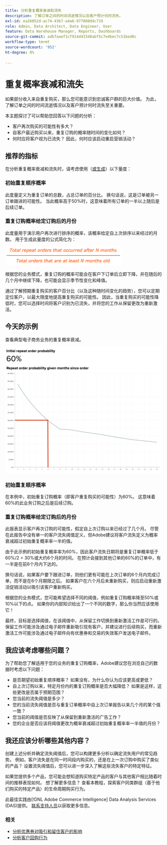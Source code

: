 ```yaml
---
title: 分析重复概率衰减和流失
description: 了解订单之间的时间流逝情况以及客户预计何时流失。
exl-id: ea26052d-ac74-43b7-a4a6-977800d4c719
role: Admin, Data Architect, Data Engineer, User
feature: Data Warehouse Manager, Reports, Dashboards
source-git-commit: adb7aaef1cf914d43348abf5c7e4bec7c51bed0c
workflow-type: tm+mt
source-wordcount: '952'
ht-degree: 0%

---
```


# 重复概率衰减和流失

如果部分收入来自重复购买，那么您可能意识到忠诚客户群的巨大价值。 为此，了解订单之间的时间流逝情况以及客户预计何时流失至关重要。

本主题探讨了可以帮助您回答以下问题的分析：

* 客户再次购买的可能性有多大？
* 自客户最近购买以来，重复订购的概率随时间的变化如何？
* 何时应将客户视为已流失？ 因此，何时应该启动重启营销活动？

## 推荐的指标

在分析重复概率衰减和流失时，请考虑使用（[或生成](../../data-user/reports/ess-manage-data-metrics.md)）以下量度：

### 初始重复顺序概率

此度量定义为重复订单的总数，占总订单的百分比。 换句话说，这是订单被另一订单跟进的可能性。 当此概率高于50%时，这意味着所有订单的一半以上随后是后续订单。

### 重复订购概率给定订购后的月份

此度量用于演示用户再次进行排序的概率，该概率给定自上次排序以来经过的月数。 用于生成此量度的公式简化为：

![重复概率公式](../../assets/Repeat_probability_formula.png)

根据您的业务模式，重复订购的概率可能会在客户下订单后立即下降，并在随后的几个月中继续下降，也可能会显示季节性变化和峰值。

通过了解预期重复购买的客户百分比（以及这种随时间变化的趋势），您可以定期定位客户，以最大限度地提高重复购买的可能性。 因此，当重复购买的可能性降低时，您可以选择时间将客户识别为已流失，并将您的工作从保留更改为重新激活。

## 今天的示例

查看典型电子商务业务的重复概率衰减。

![初始重复订购概率重复订购概率自订购以来的给定月份。](../../assets/Order_probability_reports.png)

### 初始重复顺序概率

在本例中，初始重复订购概率（即客户重复购买的可能性）为60%。 这意味着60%的此业务订购之后是后续订购。

### 重复订购概率给定订购后的月份

此报表显示客户再次订购的可能性，假定自上次订购以来已经过了几个月。 尽管在此报告中没有单一的客户流失阈值定义，但Adobe建议将客户流失定义为概率衰减超过初始重复概率率一半的值。

由于此示例的初始重复概率率为60%，因此客户流失日期将是重复订单概率低于60%/2 = 30%或大约6个月的时间。 在预计会接到其他订单的60%的订单中，有一半是在前6个月内下达的。

换句话说，如果客户要下跟进订单，则他们更有可能在上次订单的6个月内完成订单，而不是在6个月期限之后。 如果客户在六个月后未重新购买，则应启动重新激活促销活动以吸引该客户重新购买。

根据您的业务模式，您可能希望选择不同的阈值，例如重复订购概率降至50%或10%以下的点。 如果你的内部知识给出了一个不同的数字，那么你当然应该使用它！

最终，目标是选择阈值，在该阈值中，从保留工作切换到重新激活工作是可行的。 保留工作可能涉及通过电子邮件重新吸引现有客户，并建议进行后续购买，而重新激活工作可能涉及通过电子邮件向有优惠券和交易的失效客户发送电子邮件。

## 我应该考虑哪些问题？

为了帮助您了解适用于您的业务的重复订购概率，Adobe建议您在浏览自己的数据时考虑以下问题：

* 是否期望初始重复顺序概率？ 如果没有，为什么你认为应该更高或更低？
* 自上次订购以来，特定月份内的重复订购概率是否大幅降低？ 如果是这样，这些更改是否属于预期范围？
* 您当前的流失阈值是多少？
* 您的当前流失阈值是否与重复订单概率中自上次订单报告以来几个月的某个值一致？
* 您当前的阈值是否反映了从保留到重新激活的广告工作？
* 您的企业是否应该将阈值更改为概率衰减超过初始重复概率率一半值的月份？

## 我还应该分析哪些其他内容？

创建上述分析并确定流失阈值后，您可以构建更多分析以确定流失用户的常见趋势。 例如，客户流失是在同一时间段内购买的，还是在上一次订购中购买了类似的产品？ 设置流失阈值后，您可以进一步深入了解这些流失客户的特定特征。

如果您提供多个产品，您可能会想知道购买特定产品的客户与其他客户相比随着时间的推移表现如何。 想了解更多信息？ 查看本教程，探索客户同类群组（基于他们购买的特定产品）的生命周期购买行为。

此最佳实践由[!DNL Adobe Commerce Intelligence] Data Analysis Services (DAS)提供。 [联系支持人员](https://experienceleague.adobe.com/docs/commerce-knowledge-base/kb/troubleshooting/miscellaneous/mbi-service-policies.html?lang=zh-Hans)以获取更多信息。

### 相关

* [分析优惠券对吸引和留住客户的影响](../analysis/coupon-impact.md)
* [分析客户回购行为](../analysis/repurchase-behavior.md)
